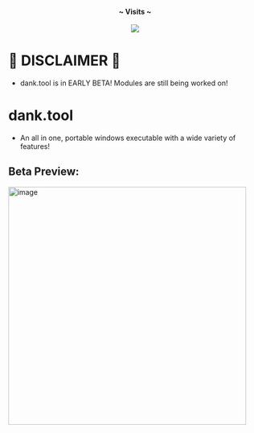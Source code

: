 <p align="center">
  <b>~ Visits ~</b><br><br>
  <img src="https://profile-counter.glitch.me/dank.tool/count.svg" />
</p>

# 🚨 DISCLAIMER 🚨
- dank.tool is in EARLY BETA! Modules are still being worked on!

# dank.tool
- An all in one, portable windows executable with a wide variety of features!
 
## Beta Preview:
<img width="473" alt="image" src="https://user-images.githubusercontent.com/52797753/189164838-db15e03c-2122-4d5d-a6de-f55f5b3bba7c.png">

